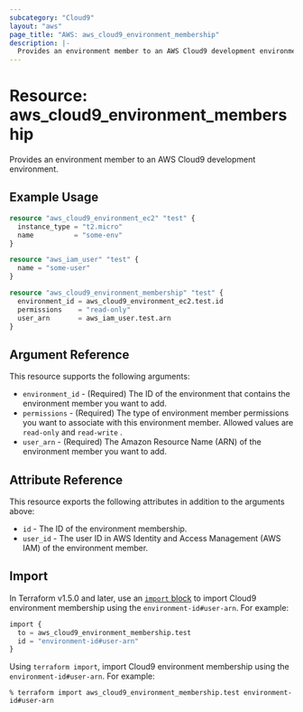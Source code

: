 ```yaml
---
subcategory: "Cloud9"
layout: "aws"
page_title: "AWS: aws_cloud9_environment_membership"
description: |-
  Provides an environment member to an AWS Cloud9 development environment.
---
```


# Resource: aws_cloud9_environment_membership

Provides an environment member to an AWS Cloud9 development environment.

## Example Usage

```terraform
resource "aws_cloud9_environment_ec2" "test" {
  instance_type = "t2.micro"
  name          = "some-env"
}

resource "aws_iam_user" "test" {
  name = "some-user"
}

resource "aws_cloud9_environment_membership" "test" {
  environment_id = aws_cloud9_environment_ec2.test.id
  permissions    = "read-only"
  user_arn       = aws_iam_user.test.arn
}
```

## Argument Reference

This resource supports the following arguments:

* `environment_id` - (Required) The ID of the environment that contains the environment member you want to add.
* `permissions` - (Required) The type of environment member permissions you want to associate with this environment member. Allowed values are `read-only` and `read-write` .
* `user_arn` - (Required) The Amazon Resource Name (ARN) of the environment member you want to add.

## Attribute Reference

This resource exports the following attributes in addition to the arguments above:

* `id` - The ID of the environment membership.
* `user_id` - The user ID in AWS Identity and Access Management (AWS IAM) of the environment member.

## Import

In Terraform v1.5.0 and later, use an [`import` block](https://developer.hashicorp.com/terraform/language/import) to import Cloud9 environment membership using the `environment-id#user-arn`. For example:

```terraform
import {
  to = aws_cloud9_environment_membership.test
  id = "environment-id#user-arn"
}
```

Using `terraform import`, import Cloud9 environment membership using the `environment-id#user-arn`. For example:

```console
% terraform import aws_cloud9_environment_membership.test environment-id#user-arn
```
